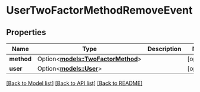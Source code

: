 # UserTwoFactorMethodRemoveEvent

## Properties

Name | Type | Description | Notes
------------ | ------------- | ------------- | -------------
**method** | Option<[**models::TwoFactorMethod**](TwoFactorMethod.md)> |  | [optional]
**user** | Option<[**models::User**](User.md)> |  | [optional]

[[Back to Model list]](../README.md#documentation-for-models) [[Back to API list]](../README.md#documentation-for-api-endpoints) [[Back to README]](../README.md)


